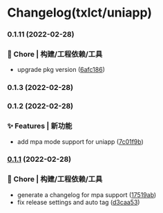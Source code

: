 # Changelog(txlct/uniapp) 


### 0.1.11 (2022-02-28)


### 🚀 Chore | 构建/工程依赖/工具

* upgrade pkg version ([6afc186](https://github.com/txlct/uniapp/commit/6afc1868b5fd944cefdccf3793dea9c2173d18c9))

### 0.1.3 (2022-02-28)

### 0.1.2 (2022-02-28)


### ✨ Features | 新功能

* add mpa mode support for uniapp ([7c01f9b](https://github.com/txlct/uniapp/commit/7c01f9b9c852a4552387cf4dcdbbaa4bfa06d590))

### [0.1.1](https://github.com/txlct/uniapp/compare/v2.0.0-31920210709003...v0.1.1) (2022-02-28)


### 🚀 Chore | 构建/工程依赖/工具

* generate a changelog for mpa support ([17519ab](https://github.com/txlct/uniapp/commit/17519ab7a40b9da50e44f6e7e2b49ee5cc645e93))
* fix release settings and auto tag ([d3caa53](https://github.com/txlct/uniapp/commit/d3caa53b88b1a414206e9828ba64227474ea042a))

